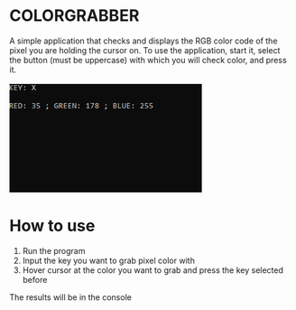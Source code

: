 # COLORGRABBER
A simple application that checks and displays the RGB color code of the pixel you are holding the cursor on. To use the application, start it, select the button (must be uppercase) with which you will check color, and press it.<br/>
<br/>
<img src="COLORGRABBER.png">

# How to use
1. Run the program
2. Input the key you want to grab pixel color with
3. Hover cursor at the color you want to grab and press the key selected before

The results will be in the console
